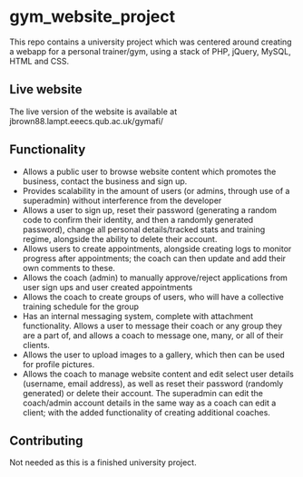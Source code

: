 # gym_website_project
This repo contains a university project which was centered around creating a webapp for a personal trainer/gym, using a stack of PHP, jQuery, MySQL, HTML and CSS. 

## Live website
The live version of the website is available at jbrown88.lampt.eeecs.qub.ac.uk/gymafi/

## Functionality
- Allows a public user to browse website content which promotes the business, contact the business and sign up.
- Provides scalability in the amount of users (or admins, through use of a superadmin) without interference from the developer
- Allows a user to sign up, reset their password (generating a random code to confirm their identity, and then a randomly generated password), change all personal details/tracked stats and training regime, alongside the ability to delete their account.
- Allows users to create appointments, alongside creating logs to monitor progress after appointments; the coach can then update and add their own comments to these.
- Allows the coach (admin) to manually approve/reject applications from user sign ups and user created appointments
- Allows the coach to create groups of users, who will have a collective training schedule for the group
- Has an internal messaging system, complete with attachment functionality. Allows a user to message their coach or any group they are a part of, and allows a coach to message one, many, or all of their clients.
- Allows the user to upload images to a gallery, which then can be used for profile pictures.
- Allows the coach to manage website content and edit select user details (username, email address), as well as reset their password (randomly generated) or delete their account. The superadmin can edit the coach/admin account details in the same way as a coach can edit a client; with the added functionality of creating additional coaches.

## Contributing

Not needed as this is a finished university project.
